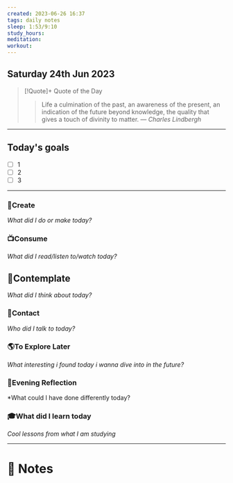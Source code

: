 ```yaml
---
created: 2023-06-26 16:37
tags: daily notes
sleep: 1:53/9:10
study_hours: 
meditation: 
workout: 
---
```



## Saturday 24th Jun 2023


> [!Quote]+ Quote of the Day  
> > Life a culmination of the past, an awareness of the present, an indication of the future beyond knowledge, the quality that gives a touch of divinity to matter.
> — <cite>Charles Lindbergh</cite>

--- 
## Today's goals

- [ ] 1
- [ ] 2
- [ ] 3

---

### 🎨Create
*What did I do or make today?*

  
### 📺Consume
*What did I read/listen to/watch today?*

  
## 💭Contemplate
*What did I think about today?*


### 👬Contact
*Who did I talk to today?*

  
### 🌎To Explore Later
*What interesting i found today i wanna dive into in the future?*


### 🌃Evening Reflection
*What could I have done differently today?


### 🎓What did I learn today
*Cool lessons from what I am studying*

---
# 📝 Notes


